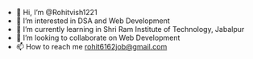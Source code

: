 - 👋 Hi, I’m @Rohitvish1221
- 👀 I’m interested in DSA and Web Development 
- 🌱 I’m currently learning in Shri Ram Institute of Technology, Jabalpur 
- 💞️ I’m looking to collaborate on Web Development 
- 📫 How to reach me rohit6162job@gmail.com

<!---
Rohitvish1221/Rohitvish1221 is a ✨ special ✨ repository because its `README.md` (this file) appears on your GitHub profile.
You can click the Preview link to take a look at your changes.
--->

